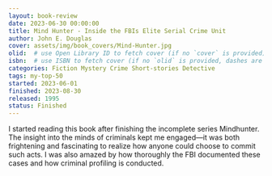 ```yaml
---
layout: book-review
date: 2023-06-30 00:00:00
title: Mind Hunter - Inside the FBIs Elite Serial Crime Unit
author: John E. Douglas
cover: assets/img/book_covers/Mind-Hunter.jpg
olid:  # use Open Library ID to fetch cover (if no `cover` is provided)
isbn:  # use ISBN to fetch cover (if no `olid` is provided, dashes are optional)
categories: Fiction Mystery Crime Short-stories Detective
tags: my-top-50
started: 2023-06-01
finished: 2023-08-30
released: 1995
status: Finished
---
```

I started reading this book after finishing the incomplete series Mindhunter. The insight into the minds of criminals kept me engaged—it was both frightening and fascinating to realize how anyone could choose to commit such acts. I was also amazed by how thoroughly the FBI documented these cases and how criminal profiling is conducted.